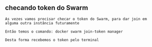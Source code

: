 ## checando token do Swarm

```
As vezes vamos precisar checar o token do Swarm, para dar join em alguma outra instância futuramente
```

```
Então temos o comando: docker swarm join-token manager
```

```
Desta forma recebemos o token pelo terminal
```
